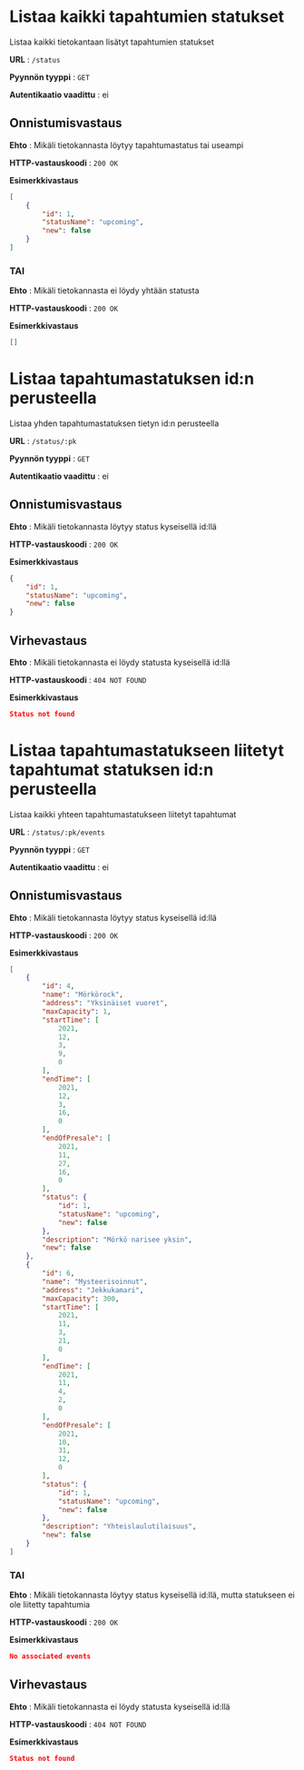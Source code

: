 # Listaa kaikki tapahtumien statukset
Listaa kaikki tietokantaan lisätyt tapahtumien statukset

**URL** : `/status`

**Pyynnön tyyppi** : `GET`

**Autentikaatio vaadittu** : ei

## Onnistumisvastaus

**Ehto** : Mikäli tietokannasta löytyy tapahtumastatus tai useampi

**HTTP-vastauskoodi** : `200 OK`

**Esimerkkivastaus**

```json
[
    {
        "id": 1,
        "statusName": "upcoming",
        "new": false
    }
]
```
### TAI

**Ehto** : Mikäli tietokannasta ei löydy yhtään statusta

**HTTP-vastauskoodi** : `200 OK`

**Esimerkkivastaus**

```json
[]
```

# Listaa tapahtumastatuksen id:n perusteella
Listaa yhden tapahtumastatuksen tietyn id:n perusteella

**URL** : `/status/:pk`

**Pyynnön tyyppi** : `GET`

**Autentikaatio vaadittu** : ei

## Onnistumisvastaus

**Ehto** : Mikäli tietokannasta löytyy status kyseisellä id:llä

**HTTP-vastauskoodi** : `200 OK`

**Esimerkkivastaus**

```json
{
    "id": 1,
    "statusName": "upcoming",
    "new": false
}
```
## Virhevastaus

**Ehto** : Mikäli tietokannasta ei löydy statusta kyseisellä id:llä

**HTTP-vastauskoodi** : `404 NOT FOUND`

**Esimerkkivastaus**

```json
Status not found
```

# Listaa tapahtumastatukseen liitetyt tapahtumat statuksen id:n perusteella
Listaa kaikki yhteen tapahtumastatukseen liitetyt tapahtumat

**URL** : `/status/:pk/events`

**Pyynnön tyyppi** : `GET`

**Autentikaatio vaadittu** : ei

## Onnistumisvastaus

**Ehto** : Mikäli tietokannasta löytyy status kyseisellä id:llä

**HTTP-vastauskoodi** : `200 OK`

**Esimerkkivastaus**

```json
[
    {
        "id": 4,
        "name": "Mörkörock",
        "address": "Yksinäiset vuoret",
        "maxCapacity": 1,
        "startTime": [
            2021,
            12,
            3,
            9,
            0
        ],
        "endTime": [
            2021,
            12,
            3,
            16,
            0
        ],
        "endOfPresale": [
            2021,
            11,
            27,
            16,
            0
        ],
        "status": {
            "id": 1,
            "statusName": "upcoming",
            "new": false
        },
        "description": "Mörkö narisee yksin",
        "new": false
    },
    {
        "id": 6,
        "name": "Mysteerisoinnut",
        "address": "Jekkukamari",
        "maxCapacity": 300,
        "startTime": [
            2021,
            11,
            3,
            21,
            0
        ],
        "endTime": [
            2021,
            11,
            4,
            2,
            0
        ],
        "endOfPresale": [
            2021,
            10,
            31,
            12,
            0
        ],
        "status": {
            "id": 1,
            "statusName": "upcoming",
            "new": false
        },
        "description": "Yhteislaulutilaisuus",
        "new": false
    }
]
```

### TAI

**Ehto** : Mikäli tietokannasta löytyy status kyseisellä id:llä, mutta statukseen ei ole liitetty tapahtumia

**HTTP-vastauskoodi** : `200 OK`

**Esimerkkivastaus**

```json
No associated events
```

## Virhevastaus

**Ehto** : Mikäli tietokannasta ei löydy statusta kyseisellä id:llä

**HTTP-vastauskoodi** : `404 NOT FOUND`

**Esimerkkivastaus**

```json
Status not found
```